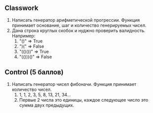 ## Classwork
1. Написать генератор арифметической прогрессии. Функция принимает основание, шаг и количество генерируемых чисел.
2. Дана строка круглых скобок и нуджно проверить валидность. Например:
   1. "()" => True
   2. ")(" => False
   3. "(()())" => True
   4. "(()))()" => False

## Control (5 баллов)
1. Написать генератор чисел фибоначи. Функция принимает количество чисел. 
   1. 1, 1, 2, 3, 5, 8, 13, 21, 34...
   2. Первые 2 числа это единицы, каждое следующее число это сумма двух предыдущих.